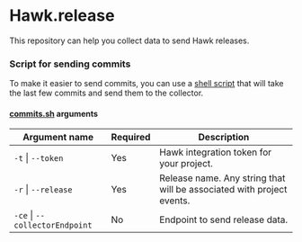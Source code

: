 # Hawk.release

This repository can help you collect data to send Hawk releases.

### Script for sending commits

To make it easier to send commits, you can use a [shell script](./scripts/commits.sh) that will take the last few commits and send them to the collector.

#### [commits.sh](./scripts/commits.sh) arguments
| Argument name | Required | Description |
| -- | -- | -- |
| `-t` \| `--token` | Yes | Hawk integration token for your project. |
| `-r` \| `--release` | Yes | Release name. Any string that will be associated with project events. |
| `-ce` \| `--collectorEndpoint` | No | Endpoint to send release data. |
